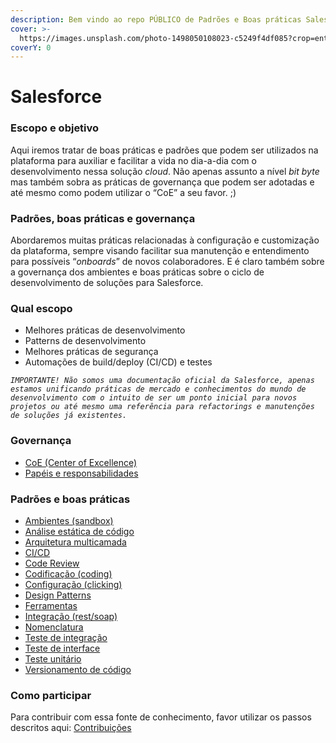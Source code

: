 ```yaml
---
description: Bem vindo ao repo PÚBLICO de Padrões e Boas práticas Salesforce
cover: >-
  https://images.unsplash.com/photo-1498050108023-c5249f4df085?crop=entropy&cs=srgb&fm=jpg&ixid=MnwxOTcwMjR8MHwxfHNlYXJjaHwyfHxjb2RlfGVufDB8fHx8MTY0NDMwNjI4OQ&ixlib=rb-1.2.1&q=85
coverY: 0
---
```


# Salesforce

### Escopo e objetivo

Aqui iremos tratar de boas práticas e padrões que podem ser utilizados na plataforma para auxiliar e facilitar a vida no dia-a-dia com o desenvolvimento nessa solução _cloud_. Não apenas assunto a nível _bit byte_ mas também sobra as práticas de governança que podem ser adotadas e até mesmo como podem utilizar o “CoE” a seu favor. ;)

### Padrões, boas práticas e governança <a href="#padroes-boas-praticas-e-governanca" id="padroes-boas-praticas-e-governanca"></a>

Abordaremos muitas práticas relacionadas à configuração e customização da plataforma, sempre visando facilitar sua manutenção e entendimento para possíveis “_onboards_” de novos colaboradores. E é claro também sobre a governança dos ambientes e boas práticas sobre o ciclo de desenvolvimento de soluções para Salesforce.

### **Qual escopo**

* Melhores práticas de desenvolvimento
* Patterns de desenvolvimento
* Melhores práticas de segurança
* Automações de build/deploy (CI/CD) e testes

_`IMPORTANTE! Não somos uma documentação oficial da Salesforce, apenas estamos unificando práticas de mercado e conhecimentos do mundo de desenvolvimento com o intuito de ser um ponto inicial para novos projetos ou até mesmo uma referência para refactorings e manutenções de soluções já existentes.`_

### Governança

* [CoE (Center of Excellence)](governanca/coe-centro-de-excelencia.md)
* [Papéis e responsabilidades](governanca/papeis-e-responsabilidades.md)

### Padrões e boas práticas <a href="#padroes-e-boas-praticas" id="padroes-e-boas-praticas"></a>

* [Ambientes (sandbox)](padroes-e-boas-praticas/ambientes-sandbox.md)
* [Análise estática de código](padroes-e-boas-praticas/analise-estatica-de-codigo.md)
* [Arquitetura multicamada](padroes-e-boas-praticas/arquitetura-multicamada.md)
* [CI/CD](padroes-e-boas-praticas/ci-cd.md)
* [Code Review](padroes-e-boas-praticas/code-review.md)
* [Codificação (coding)](padroes-e-boas-praticas/codificacao-coding.md)
* [Configuração (clicking)](padroes-e-boas-praticas/configuracao-clicking.md)
* [Design Patterns](padroes-e-boas-praticas/design-patterns.md)
* [Ferramentas](padroes-e-boas-praticas/ferramentas.md)
* [Integração (rest/soap)](padroes-e-boas-praticas/integracao-rest-soap.md)
* [Nomenclatura](padroes-e-boas-praticas/nomenclatura.md)
* [Teste de integração](padroes-e-boas-praticas/teste-de-integracao.md)
* [Teste de interface](padroes-e-boas-praticas/teste-de-interface.md)
* [Teste unitário](padroes-e-boas-praticas/teste-unitario.md)
* [Versionamento de código](padroes-e-boas-praticas/versionamento-de-codigo.md)

### Como participar

Para contribuir com essa fonte de conhecimento, favor utilizar os passos descritos aqui: [Contribuições](the-company/todos-como-um-time.md)

